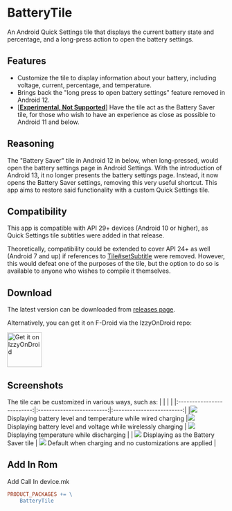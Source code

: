 # BatteryTile
An Android Quick Settings tile that displays the current battery state and percentage, and a long-press action to open the battery settings.

## Features
- Customize the tile to display information about your battery, including voltage, current, percentage, and temperature.
- Brings back the "long press to open battery settings" feature removed in Android 12.
- [[**Experimental, Not Supported**](#why-are-the-act-as-battery-saver-tile-and-tap-to-toggle-battery-saver-features-not-officially-supported-why-do-i-need-to-use-adb-to-enable-them)] Have the tile act as the Battery Saver tile, for those who wish to have an experience as close as possible to Android 11 and below.


## Reasoning
The "Battery Saver" tile in Android 12 in below, when long-pressed, would open the battery settings page in Android Settings. With the introduction of Android 13,
it no longer presents the battery settings page. Instead, it now opens the Battery Saver settings, removing this very useful shortcut. This app aims to restore said functionality with a custom Quick Settings tile.

## Compatibility
This app is compatible with API 29+ devices (Android 10 or higher), as Quick Settings tile subtitles were added in that release.

Theoretically, compatibility could be extended to cover API 24+ as well (Android 7 and up) if references to
[Tile#setSubtitle](https://developer.android.com/reference/android/service/quicksettings/Tile#setSubtitle(java.lang.CharSequence))
were removed. However, this would defeat one of the purposes of the tile, but the option to do so is available to anyone who wishes to compile it themselves.

## Download
The latest version can be downloaded from [releases page](https://github.com/CominAtYou/BatteryTile/releases/latest).

Alternatively, you can get it on F-Droid via the IzzyOnDroid repo:

[<img src="https://gitlab.com/IzzyOnDroid/repo/-/raw/master/assets/IzzyOnDroid.png"
     alt="Get it on IzzyOnDroid"
     height="80">](https://apt.izzysoft.de/fdroid/index/apk/com.cominatyou.batterytile)


## Screenshots
The tile can be customized in various ways, such as:
| | | |
|:-------------------------:|:-------------------------:|:-------------------------:|
|![](https://github.com/CominAtYou/BatteryTile/assets/35669235/caac2c17-f5e3-4831-9c0d-5a5639231ad7) Displaying battery level and temperature while wired charging |![](https://github.com/CominAtYou/BatteryTile/assets/35669235/b643d325-30a8-4fc2-82b7-bdb501dcf5fd) Displaying battery level and voltage while wirelessly charging | ![](https://github.com/CominAtYou/BatteryTile/assets/35669235/9388a16d-e3c9-4788-a1b9-7a34965f98ad) Displaying temperature while discharging |
| ![](https://github.com/CominAtYou/BatteryTile/assets/35669235/104ce02e-cf39-44ce-b72d-8689dab2b75b) Displaying as the Battery Saver tile | ![](https://github.com/CominAtYou/BatteryTile/assets/35669235/30ef866b-ea4a-4f96-b3a6-d3a7a80e7da3) Default when charging and no customizations are applied |


## Add In Rom

Add Call In device.mk

```makefile
PRODUCT_PACKAGES += \
    BatteryTile
```
